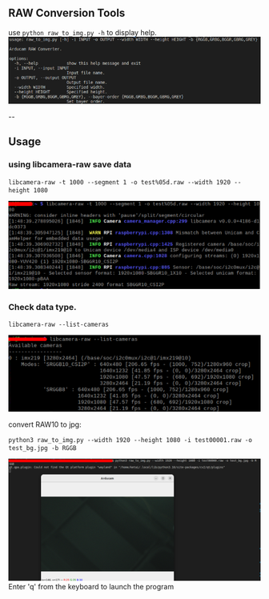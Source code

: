 ## RAW Conversion Tools

use `python raw_to_img.py -h` to display help.  
![help](res/help.png)

--

## Usage

### using libcamera-raw save data
```
libcamera-raw -t 1000 --segment 1 -o test%05d.raw --width 1920 --height 1080
```
![libcamera-raw](res/libcamera-raw.png)

### Check data type.
```
libcamera-raw --list-cameras
```
![list-cameras](res/list-cameras.png)

convert RAW10 to jpg:  
```
python3 raw_to_img.py --width 1920 --height 1080 -i test00001.raw -o test_bg.jpg -b RGGB
```

![imshow](res/imshow.png)
Enter 'q' from the keyboard to launch the program
